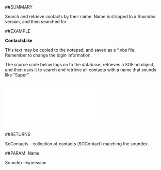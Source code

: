 

##SUMMARY

Search and retrieve contacts by their name. Name is stripped to a Soundex version, and then searched for


##EXAMPLE

**ContactsLike**


This text may be copied to the notepad, and saved as a *.vbs file. Remember to change the login information.
 
The source code below logs on to the database, retrieves a SOFind object, and then uses it to search and retrieve all contacts with a name that sounds like "Super"


![](../../Examples/vbs/SOFind.ContactsLike.vbs.txt)




##RETURNS

SoContacts – collection of contacts (SOContact) matching the soundex.





##PARAM: Name

Soundex-expression



